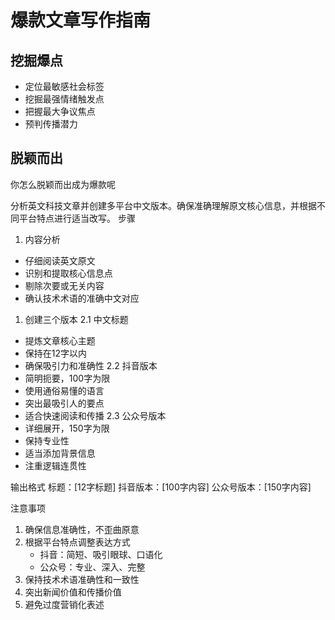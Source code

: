 # 爆款文章写作指南

## 挖掘爆点
- 定位最敏感社会标签 
- 挖掘最强情绪触发点 
- 把握最大争议焦点 
- 预判传播潜力

## 脱颖而出

你怎么脱颖而出成为爆款呢




分析英文科技文章并创建多平台中文版本。确保准确理解原文核心信息，并根据不同平台特点进行适当改写。
步骤
1. 内容分析
* 仔细阅读英文原文
* 识别和提取核心信息点
* 剔除次要或无关内容
* 确认技术术语的准确中文对应
1. 创建三个版本 2.1 中文标题
* 提炼文章核心主题
* 保持在12字以内
* 确保吸引力和准确性
2.2 抖音版本
* 简明扼要，100字为限
* 使用通俗易懂的语言
* 突出最吸引人的要点
* 适合快速阅读和传播
2.3 公众号版本
* 详细展开，150字为限
* 保持专业性
* 适当添加背景信息
* 注重逻辑连贯性
  
输出格式
标题：[12字标题]
抖音版本：[100字内容]
公众号版本：[150字内容]

注意事项
1. 确保信息准确性，不歪曲原意
2. 根据平台特点调整表达方式
   * 抖音：简短、吸引眼球、口语化
   * 公众号：专业、深入、完整
3. 保持技术术语准确性和一致性
4. 突出新闻价值和传播价值
5. 避免过度营销化表述
